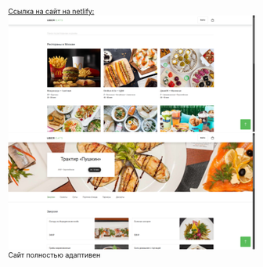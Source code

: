 
[Ссылка на сайт на netlify:](https://ueatsolenaa.netlify.app/)
![Главная страница](image.png)
![Рестаран](image-1.png)
Сайт полностью адаптивен